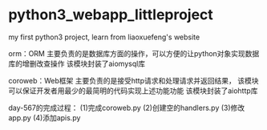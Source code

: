 # python3_webapp_littleproject
my first python3 project, learn from liaoxuefeng's website

orm：ORM
主要负责的是数据库方面的操作，可以方便的让python对象实现数据库的增删改查操作
该模块封装了aiomysql库


coroweb：Web框架
主要负责的是接受http请求和处理请求并返回结果，
该模块可以保证开发者用最少的最简明的代码实现上述功能功能
该模块封装了aiohttp库

day-567的完成过程：
(1)完成coroweb.py
(2)创建空的handlers.py
(3)修改app.py
(4)添加apis.py